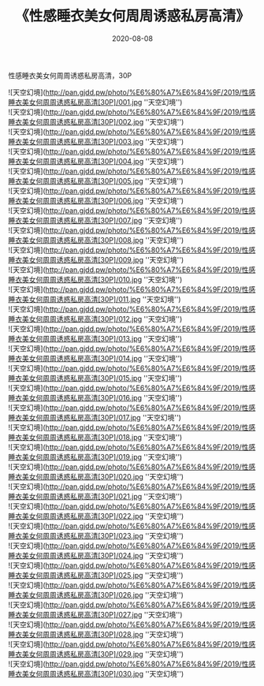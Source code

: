 ﻿---
layout: post
title:  《性感睡衣美女何周周诱惑私房高清》
date:   2020-08-08
img: http://pan.gjdd.pw/photo/%E6%80%A7%E6%84%9F/2019/性感睡衣美女何周周诱惑私房高清[30P]/000.jpg
categories: [美女, 性感, 泳衣]
---

性感睡衣美女何周周诱惑私房高清，30P

![天空幻境](http://pan.gjdd.pw/photo/%E6%80%A7%E6%84%9F/2019/性感睡衣美女何周周诱惑私房高清[30P]/001.jpg ''天空幻境'') <br>
![天空幻境](http://pan.gjdd.pw/photo/%E6%80%A7%E6%84%9F/2019/性感睡衣美女何周周诱惑私房高清[30P]/002.jpg ''天空幻境'') <br>
![天空幻境](http://pan.gjdd.pw/photo/%E6%80%A7%E6%84%9F/2019/性感睡衣美女何周周诱惑私房高清[30P]/003.jpg ''天空幻境'') <br>
![天空幻境](http://pan.gjdd.pw/photo/%E6%80%A7%E6%84%9F/2019/性感睡衣美女何周周诱惑私房高清[30P]/004.jpg ''天空幻境'') <br>
![天空幻境](http://pan.gjdd.pw/photo/%E6%80%A7%E6%84%9F/2019/性感睡衣美女何周周诱惑私房高清[30P]/005.jpg ''天空幻境'') <br>
![天空幻境](http://pan.gjdd.pw/photo/%E6%80%A7%E6%84%9F/2019/性感睡衣美女何周周诱惑私房高清[30P]/006.jpg ''天空幻境'') <br>
![天空幻境](http://pan.gjdd.pw/photo/%E6%80%A7%E6%84%9F/2019/性感睡衣美女何周周诱惑私房高清[30P]/007.jpg ''天空幻境'') <br>
![天空幻境](http://pan.gjdd.pw/photo/%E6%80%A7%E6%84%9F/2019/性感睡衣美女何周周诱惑私房高清[30P]/008.jpg ''天空幻境'') <br>
![天空幻境](http://pan.gjdd.pw/photo/%E6%80%A7%E6%84%9F/2019/性感睡衣美女何周周诱惑私房高清[30P]/009.jpg ''天空幻境'') <br>
![天空幻境](http://pan.gjdd.pw/photo/%E6%80%A7%E6%84%9F/2019/性感睡衣美女何周周诱惑私房高清[30P]/010.jpg ''天空幻境'') <br>
![天空幻境](http://pan.gjdd.pw/photo/%E6%80%A7%E6%84%9F/2019/性感睡衣美女何周周诱惑私房高清[30P]/011.jpg ''天空幻境'') <br>
![天空幻境](http://pan.gjdd.pw/photo/%E6%80%A7%E6%84%9F/2019/性感睡衣美女何周周诱惑私房高清[30P]/012.jpg ''天空幻境'') <br>
![天空幻境](http://pan.gjdd.pw/photo/%E6%80%A7%E6%84%9F/2019/性感睡衣美女何周周诱惑私房高清[30P]/013.jpg ''天空幻境'') <br>
![天空幻境](http://pan.gjdd.pw/photo/%E6%80%A7%E6%84%9F/2019/性感睡衣美女何周周诱惑私房高清[30P]/014.jpg ''天空幻境'') <br>
![天空幻境](http://pan.gjdd.pw/photo/%E6%80%A7%E6%84%9F/2019/性感睡衣美女何周周诱惑私房高清[30P]/015.jpg ''天空幻境'') <br>
![天空幻境](http://pan.gjdd.pw/photo/%E6%80%A7%E6%84%9F/2019/性感睡衣美女何周周诱惑私房高清[30P]/016.jpg ''天空幻境'') <br>
![天空幻境](http://pan.gjdd.pw/photo/%E6%80%A7%E6%84%9F/2019/性感睡衣美女何周周诱惑私房高清[30P]/017.jpg ''天空幻境'') <br>
![天空幻境](http://pan.gjdd.pw/photo/%E6%80%A7%E6%84%9F/2019/性感睡衣美女何周周诱惑私房高清[30P]/018.jpg ''天空幻境'') <br>
![天空幻境](http://pan.gjdd.pw/photo/%E6%80%A7%E6%84%9F/2019/性感睡衣美女何周周诱惑私房高清[30P]/019.jpg ''天空幻境'') <br>
![天空幻境](http://pan.gjdd.pw/photo/%E6%80%A7%E6%84%9F/2019/性感睡衣美女何周周诱惑私房高清[30P]/020.jpg ''天空幻境'') <br>
![天空幻境](http://pan.gjdd.pw/photo/%E6%80%A7%E6%84%9F/2019/性感睡衣美女何周周诱惑私房高清[30P]/021.jpg ''天空幻境'') <br>
![天空幻境](http://pan.gjdd.pw/photo/%E6%80%A7%E6%84%9F/2019/性感睡衣美女何周周诱惑私房高清[30P]/022.jpg ''天空幻境'') <br>
![天空幻境](http://pan.gjdd.pw/photo/%E6%80%A7%E6%84%9F/2019/性感睡衣美女何周周诱惑私房高清[30P]/023.jpg ''天空幻境'') <br>
![天空幻境](http://pan.gjdd.pw/photo/%E6%80%A7%E6%84%9F/2019/性感睡衣美女何周周诱惑私房高清[30P]/024.jpg ''天空幻境'') <br>
![天空幻境](http://pan.gjdd.pw/photo/%E6%80%A7%E6%84%9F/2019/性感睡衣美女何周周诱惑私房高清[30P]/025.jpg ''天空幻境'') <br>
![天空幻境](http://pan.gjdd.pw/photo/%E6%80%A7%E6%84%9F/2019/性感睡衣美女何周周诱惑私房高清[30P]/026.jpg ''天空幻境'') <br>
![天空幻境](http://pan.gjdd.pw/photo/%E6%80%A7%E6%84%9F/2019/性感睡衣美女何周周诱惑私房高清[30P]/027.jpg ''天空幻境'') <br>
![天空幻境](http://pan.gjdd.pw/photo/%E6%80%A7%E6%84%9F/2019/性感睡衣美女何周周诱惑私房高清[30P]/028.jpg ''天空幻境'') <br>
![天空幻境](http://pan.gjdd.pw/photo/%E6%80%A7%E6%84%9F/2019/性感睡衣美女何周周诱惑私房高清[30P]/029.jpg ''天空幻境'') <br>
![天空幻境](http://pan.gjdd.pw/photo/%E6%80%A7%E6%84%9F/2019/性感睡衣美女何周周诱惑私房高清[30P]/030.jpg ''天空幻境'') <br>
